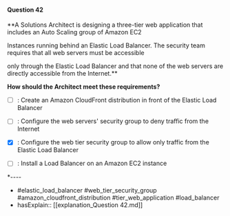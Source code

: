 #### Question  42

**A Solutions Architect is designing a three-tier web application that includes an Auto Scaling group of Amazon EC2

Instances running behind an Elastic Load Balancer. The security team requires that all web servers must be accessible

only through the Elastic Load Balancer and that none of the web servers are directly accessible from the Internet.**

**How should the Architect meet these requirements?**

- [ ] :  Create an Amazon CloudFront distribution in front of the Elastic Load Balancer

- [ ] :  Configure the web servers' security group to deny traffic from the Internet

- [x] :  Configure the web tier security group to allow only traffic from the Elastic Load Balancer

- [ ] :  Install a Load Balancer on an Amazon EC2 instance

*----

- #elastic_load_balancer #web_tier_security_group #amazon_cloudfront_distribution #tier_web_application #load_balancer
- hasExplain:: [[explanation_Question  42.md]]
